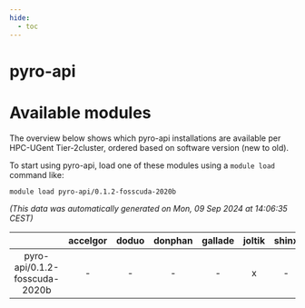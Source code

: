 ```yaml
---
hide:
  - toc
---
```


pyro-api
========

# Available modules


The overview below shows which pyro-api installations are available per HPC-UGent Tier-2cluster, ordered based on software version (new to old).

To start using pyro-api, load one of these modules using a `module load` command like:

```shell
module load pyro-api/0.1.2-fosscuda-2020b
```

*(This data was automatically generated on Mon, 09 Sep 2024 at 14:06:35 CEST)*  

| |accelgor|doduo|donphan|gallade|joltik|shinx|skitty|
| :---: | :---: | :---: | :---: | :---: | :---: | :---: | :---: |
|pyro-api/0.1.2-fosscuda-2020b|-|-|-|-|x|-|-|

